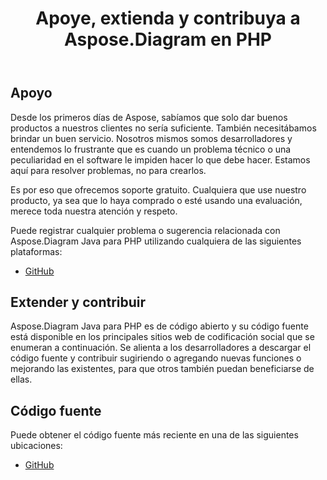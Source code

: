 ﻿---
title: Apoye, extienda y contribuya a Aspose.Diagram en PHP
type: docs
weight: 30
url: /es/java/support-extend-and-contribute-to-aspose-diagram-in-php/
---
## **Apoyo**
Desde los primeros días de Aspose, sabíamos que solo dar buenos productos a nuestros clientes no sería suficiente. También necesitábamos brindar un buen servicio. Nosotros mismos somos desarrolladores y entendemos lo frustrante que es cuando un problema técnico o una peculiaridad en el software le impiden hacer lo que debe hacer. Estamos aquí para resolver problemas, no para crearlos.

Es por eso que ofrecemos soporte gratuito. Cualquiera que use nuestro producto, ya sea que lo haya comprado o esté usando una evaluación, merece toda nuestra atención y respeto.

Puede registrar cualquier problema o sugerencia relacionada con Aspose.Diagram Java para PHP utilizando cualquiera de las siguientes plataformas:

- [GitHub](https://github.com/asposediagram/Aspose.Diagram-for-Java/issues)
## **Extender y contribuir**
Aspose.Diagram Java para PHP es de código abierto y su código fuente está disponible en los principales sitios web de codificación social que se enumeran a continuación. Se alienta a los desarrolladores a descargar el código fuente y contribuir sugiriendo o agregando nuevas funciones o mejorando las existentes, para que otros también puedan beneficiarse de ellas.
## **Código fuente**
Puede obtener el código fuente más reciente en una de las siguientes ubicaciones:

- [GitHub](https://github.com/asposediagram/Aspose.Diagram-for-Java/tree/master/Plugins/Aspose_Diagram_Java_for_PHP)
